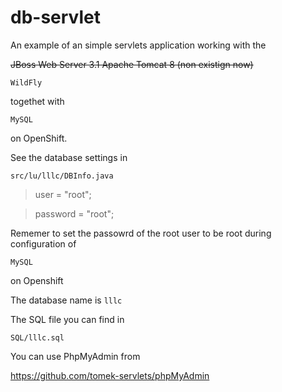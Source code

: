 # db-servlet
An example of an simple servlets application working with the

<del>JBoss Web Server 3.1 Apache Tomcat 8 (non existign now)
  
`WildFly` 

togethet with

`MySQL`

on OpenShift.


See the database settings in

`src/lu/lllc/DBInfo.java`


> user = "root";

> password = "root";

Rememer to set the passowrd of the root user to be root during configuration of

`MySQL` 

on Openshift 

The database name is
`lllc`

The SQL file you can find in 

`SQL/lllc.sql`

You can use PhpMyAdmin from

https://github.com/tomek-servlets/phpMyAdmin
